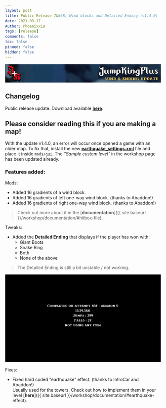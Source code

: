 ```yaml
---
layout: post
title: Public Release 7&#58; Wind blocks and Detailed Ending (v1.4.0)
date: 2021-03-17
Author: Phoenixx19
tags: [release]
comments: false
toc: false
pinned: false
hidden: false
---
```


![Wind/Detailed Update](https://github.com/Phoenixx19/JumpKingPlus/raw/www/images/Banner140.png)

## Changelog

Public release update.
Download available [**here**](https://github.com/Phoenixx19/JumpKingPlus/releases/tag/v1.4.0). <!-- more -->

## Please consider reading this if you are making a map!
With the update v1.4.0, an error will occur once opened a game with an older map.
To fix that, install the new [**earthquake_settings.xml**](https://raw.githubusercontent.com/JumpKingPlus/JumpKingPlus.github.io/www/workshop/files/earthquake_settings.xml) file and place it inside `mods/gui`. The *"Sample custom level"* in the workshop page has been updated already.

### Features added:
Mods:
- Added 16 gradients of a wind block.
- Added 16 gradients of left one-way wind block. (thanks to Abaddon!)
- Added 16 gradients of right one-way wind block. (thanks to Abaddon!)

>Check out more about it in the [**documentation**]({{ site.baseurl }}/workshop/documentation/#hitbox-file).

Tweaks:
- Added the __Detailed Ending__ that displays if the player has won with:
  - Giant Boots
  - Snake Ring
  - Both
  - None of the above 

>The Detailed Ending is still a bit unstable / not working.

![Detailed Ending](https://github.com/Phoenixx19/JumpKingPlus/raw/www/images/DetailedEnding.jpg)

Fixes:
- Fixed hard coded "earthquake" effect. (thanks to IntroCar and Abaddon!) <br>Usually used for the towers. Check out how to implement them in your level [**here**]({{ site.baseurl }}/workshop/documentation/#earthquake-effect).
